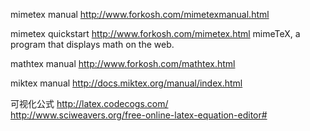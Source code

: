mimetex manual
http://www.forkosh.com/mimetexmanual.html

mimetex quickstart
http://www.forkosh.com/mimetex.html
mimeTeX, a program that displays math on the web.

mathtex manual
http://www.forkosh.com/mathtex.html

miktex manual
http://docs.miktex.org/manual/index.html

可视化公式
http://latex.codecogs.com/   
http://www.sciweavers.org/free-online-latex-equation-editor#
